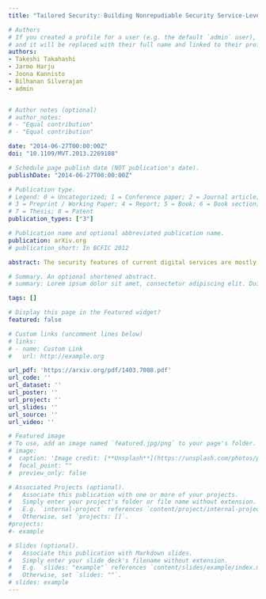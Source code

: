 ```yaml
---
title: "Tailored Security: Building Nonrepudiable Security Service-Level Agreements"

# Authors
# If you created a profile for a user (e.g. the default `admin` user), write the username (folder name) here
# and it will be replaced with their full name and linked to their profile.
authors:
- Takeshi Takahashi
- Jarmo Harju
- Joona Kannisto
- Bilhanan Silverajan
- admin


# Author notes (optional)
# author_notes:
# - "Equal contribution"
# - "Equal contribution"

date: "2014-06-27T00:00:00Z"
doi: "10.1109/MVT.2013.2269188"

# Schedule page publish date (NOT publication's date).
publishDate: "2014-06-27T00:00:00Z"

# Publication type.
# Legend: 0 = Uncategorized; 1 = Conference paper; 2 = Journal article;
# 3 = Preprint / Working Paper; 4 = Report; 5 = Book; 6 = Book section;
# 7 = Thesis; 8 = Patent
publication_types: ["3"]

# Publication name and optional abbreviated publication name.
publication: arXiv.org
# publication_short: In BCFIC 2012

abstract: The security features of current digital services are mostly defined and dictated by the service provider (SP). A user can always decline to use a service whose terms do not fulfill the expected criteria, but in many cases, even a simple negotiation might result in a more satisfying outcome. This article aims at building nonrepudiable security service-level agreements (SSLAs) between a user and an SP. The proposed mechanism provides a means to describe security requirements and capabilities in different dimensions, from overall targets and risks to technical specifications, and it also helps in translating between the dimensions. A negotiation protocol and a decision algorithm are then used to let the parties agree on the security features used in the service. This article demonstrates the feasibility and usability of the mechanism by describing its usage scenario and proof-of-concept implementation and analyzes its nonrepudiability and security aspects.

# Summary. An optional shortened abstract.
# summary: Lorem ipsum dolor sit amet, consectetur adipiscing elit. Duis posuere tellus ac convallis placerat. Proin tincidunt magna sed ex sollicitudin condimentum.

tags: []

# Display this page in the Featured widget?
featured: false

# Custom links (uncomment lines below)
# links:
# - name: Custom Link
#   url: http://example.org

url_pdf: 'https://arxiv.org/pdf/1403.7088.pdf'
url_code: ''
url_dataset: ''
url_poster: ''
url_project: ''
url_slides: ''
url_source: ''
url_video: ''

# Featured image
# To use, add an image named `featured.jpg/png` to your page's folder.
# image:
#  caption: 'Image credit: [**Unsplash**](https://unsplash.com/photos/pLCdAaMFLTE)'
#  focal_point: ""
#  preview_only: false

# Associated Projects (optional).
#   Associate this publication with one or more of your projects.
#   Simply enter your project's folder or file name without extension.
#   E.g. `internal-project` references `content/project/internal-project/index.md`.
#   Otherwise, set `projects: []`.
#projects:
#- example

# Slides (optional).
#   Associate this publication with Markdown slides.
#   Simply enter your slide deck's filename without extension.
#   E.g. `slides: "example"` references `content/slides/example/index.md`.
#   Otherwise, set `slides: ""`.
# slides: example
---
```

